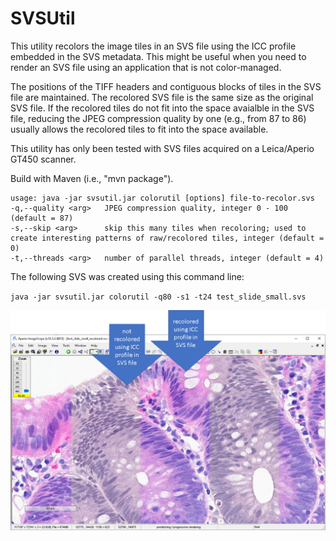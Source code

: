 # SVSUtil
This utility recolors the image tiles in an SVS file using the ICC profile embedded in the SVS metadata.
This might be useful when you need to render an SVS file using an application that is not color-managed.

The positions of the TIFF headers and contiguous blocks of tiles in the SVS file are maintained.
The recolored SVS file is the same size as the original SVS file.
If the recolored tiles do not fit into the space avaialble in the SVS file, reducing the JPEG compression quality by one (e.g., from 87 to 86) usually allows the recolored tiles to fit into the space available.

This utility has only been tested with SVS files acquired on a Leica/Aperio GT450 scanner.

Build with Maven (i.e., "mvn package").

```
usage: java -jar svsutil.jar colorutil [options] file-to-recolor.svs  
-q,--quality <arg>   JPEG compression quality, integer 0 - 100 (default = 87)  
-s,--skip <arg>      skip this many tiles when recoloring; used to create interesting patterns of raw/recolored tiles, integer (default = 0)  
-t,--threads <arg>   number of parallel threads, integer (default = 4)
```

The following SVS was created using this command line:

`java -jar svsutil.jar colorutil -q80 -s1 -t24 test_slide_small.svs`
  
![example of a recolored SVS in ImageScope](recolor_example.png)
